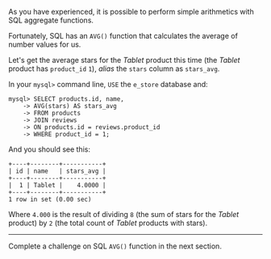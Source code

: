 As you have experienced, it is possible to perform simple arithmetics with SQL aggregate functions. 

Fortunately, SQL has an `AVG()` function that calculates the average of number values for us. 

Let's get the average stars for the _Tablet_ product this time (the _Tablet_ product has `product_id` `1`), _alias_ the `stars` column as `stars_avg`.

In your `mysql>` command line, `USE` the `e_store` database and: 

```
mysql> SELECT products.id, name, 
    -> AVG(stars) AS stars_avg
    -> FROM products 
    -> JOIN reviews 
    -> ON products.id = reviews.product_id 
    -> WHERE product_id = 1;
```

And you should see this: 

```
+----+--------+-----------+
| id | name   | stars_avg |
+----+--------+-----------+
|  1 | Tablet |    4.0000 |
+----+--------+-----------+
1 row in set (0.00 sec)
```

Where `4.000` is the result of dividing `8` (the sum of stars for the _Tablet_ product) by `2` (the total count of _Tablet_ products with stars). 

--- 
Complete a challenge on SQL `AVG()` function in the next section.